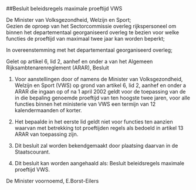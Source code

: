 <meta http-equiv='Content-Type' content='text/html; charset=utf-8' />

##Besluit beleidsregels maximale proeftijd VWS

De Minister van Volksgezondheid, Welzijn en Sport;  
Gezien de oproep van het Sectorcommissie overleg rijkspersoneel om binnen het departementaal georganiseerd overleg te bezien voor welke functies de proeftijd van maximaal twee jaar kan worden beperkt;

In overeenstemming met het departementaal georganiseerd overleg;

Gelet op artikel 6, lid 2, aanhef en onder a van het Algemeen Rijksambtenarenreglement (ARAR),
Besluit     

1. Voor aanstellingen door of namens de Minister van Volksgezondheid, Welzijn en Sport (VWS) op grond van artikel 6, lid 2, aanhef en onder a ARAR die ingaan op of na 1 april 2002 geldt voor de toepassing van de in die bepaling genoemde proeftijd van ten hoogste twee jaren, voor alle functies binnen het ministerie van VWS een termijn van 12 kalendermaanden of korter.  

2. Het bepaalde in het eerste lid geldt niet voor functies ten aanzien waarvan met betrekking tot proeftijden regels als bedoeld in artikel 13 ARAR van toepassing zijn.  

3. Dit besluit zal worden bekendgemaakt door plaatsing daarvan in de Staatscourant.  

4. Dit besluit kan worden aangehaald als: Besluit beleidsregels maximale proeftijd VWS.       

De 
Minister voornoemd, 
E.Borst-Eilers    
